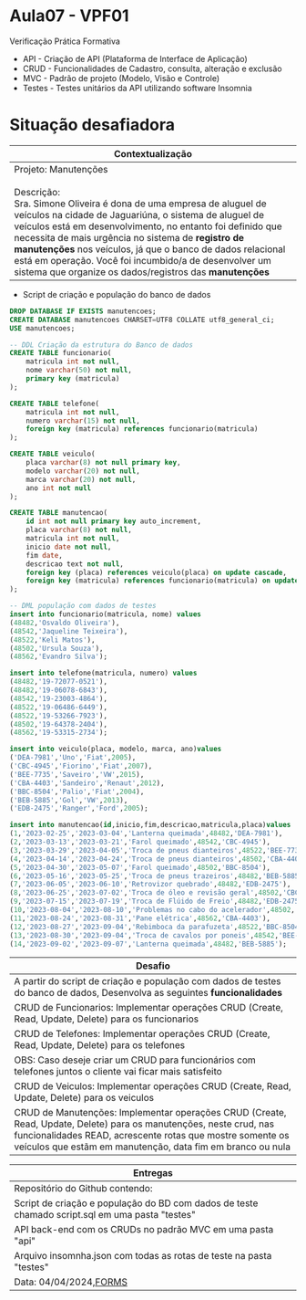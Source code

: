 # Aula07 - VPF01
Verificação Prática Formativa

- API - Criação de API (Plataforma de Interface de Aplicação)
- CRUD - Funcionalidades de Cadastro, consulta, alteração e exclusão
- MVC - Padrão de projeto (Modelo, Visão e Controle)
- Testes - Testes unitários da API utilizando software Insomnia

# Situação desafiadora
|Contextualização|
|-|
|Projeto: Manutenções<br><br>Descrição:<br>Sra. Simone Oliveira é dona de uma empresa de aluguel de veículos na cidade de Jaguariúna, o sistema de aluguel de veículos está em desenvolvimento, no entanto foi definido que necessita de mais urgência no sistema de **registro de manutenções** nos veículos, já que o banco de dados relacional está em operação. Você foi incumbido/a de desenvolver um sistema que organize os dados/registros das **manutenções**|

- Script de criação e população do banco de dados
```sql
DROP DATABASE IF EXISTS manutencoes;
CREATE DATABASE manutencoes CHARSET=UTF8 COLLATE utf8_general_ci;
USE manutencoes;

-- DDL Criação da estrutura do Banco de dados
CREATE TABLE funcionario(
    matricula int not null,
    nome varchar(50) not null,
    primary key (matricula)
);

CREATE TABLE telefone(
    matricula int not null,
    numero varchar(15) not null,
    foreign key (matricula) references funcionario(matricula)
);

CREATE TABLE veiculo(
    placa varchar(8) not null primary key,
    modelo varchar(20) not null,
    marca varchar(20) not null,
    ano int not null
);

CREATE TABLE manutencao(
    id int not null primary key auto_increment,
    placa varchar(8) not null,
    matricula int not null,
    inicio date not null,
    fim date,
    descricao text not null,
    foreign key (placa) references veiculo(placa) on update cascade,
    foreign key (matricula) references funcionario(matricula) on update cascade
);

-- DML população com dados de testes
insert into funcionario(matricula, nome) values
(48482,'Osvaldo Oliveira'),
(48542,'Jaqueline Teixeira'),
(48522,'Keli Matos'),
(48502,'Ursula Souza'),
(48562,'Evandro Silva');

insert into telefone(matricula, numero) values
(48482,'19-72077-0521'),
(48482,'19-06078-6843'),
(48542,'19-23003-4864'),
(48522,'19-06486-6449'),
(48522,'19-53266-7923'),
(48502,'19-64378-2404'),
(48562,'19-53315-2734');

insert into veiculo(placa, modelo, marca, ano)values
('DEA-7981','Uno','Fiat',2005),
('CBC-4945','Fiorino','Fiat',2007),
('BEE-7735','Saveiro','VW',2015),
('CBA-4403','Sandeiro','Renaut',2012),
('BBC-8504','Palio','Fiat',2004),
('BEB-5885','Gol','VW',2013),
('EDB-2475','Ranger','Ford',2005);

insert into manutencao(id,inicio,fim,descricao,matricula,placa)values
(1,'2023-02-25','2023-03-04','Lanterna queimada',48482,'DEA-7981'),
(2,'2023-03-13','2023-03-21','Farol queimado',48542,'CBC-4945'),
(3,'2023-03-29','2023-04-05','Troca de pneus dianteiros',48522,'BEE-7735'),
(4,'2023-04-14','2023-04-24','Troca de pneus dianteiros',48502,'CBA-4403'),
(5,'2023-04-30','2023-05-07','Farol queimado',48502,'BBC-8504'),
(6,'2023-05-16','2023-05-25','Troca de pneus trazeiros',48482,'BEB-5885'),
(7,'2023-06-05','2023-06-10','Retrovizor quebrado',48482,'EDB-2475'),
(8,'2023-06-25','2023-07-02','Troca de óleo e revisão geral',48502,'CBC-4945'),
(9,'2023-07-15','2023-07-19','Troca de Flúido de Freio',48482,'EDB-2475'),
(10,'2023-08-04','2023-08-10','Problemas no cabo do acelerador',48502,'DEA-7981'),
(11,'2023-08-24','2023-08-31','Pane elétrica',48562,'CBA-4403'),
(12,'2023-08-27','2023-09-04','Rebimboca da parafuzeta',48522,'BBC-8504'),
(13,'2023-08-30','2023-09-04','Troca de cavalos por poneis',48542,'BEE-7735'),
(14,'2023-09-02','2023-09-07','Lanterna queimada',48482,'BEB-5885');
```

|Desafio|
|-|
|A partir do script de criação e população com dados de testes do banco de dados, Desenvolva as seguintes **funcionalidades**|
|CRUD de Funcionarios: Implementar operações CRUD (Create, Read, Update, Delete) para os funcionarios|
|CRUD de Telefones: Implementar operações CRUD (Create, Read, Update, Delete) para os telefones|
|OBS: Caso deseje criar um CRUD para funcionários com telefones juntos o cliente vai ficar mais satisfeito|
|CRUD de Veiculos: Implementar operações CRUD (Create, Read, Update, Delete) para os veiculos|
|CRUD de Manutenções: Implementar operações CRUD (Create, Read, Update, Delete) para os manutenções, neste crud, nas funcionalidades READ, acrescente rotas que mostre somente os veículos que estãm em manutenção, data fim em branco ou nula|

|Entregas|
|-|
|Repositório do Github contendo:|
|Script de criação e população do BD com dados de teste chamado script.sql em uma pasta "testes"|
|API back-end com os CRUDs no padrão MVC em uma pasta "api"|
|Arquivo insomnha.json com todas as rotas de teste na pasta "testes"|
|Data: 04/04/2024,[FORMS]()|